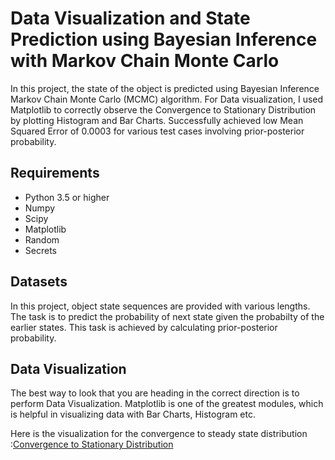 # Data Visualization and State Prediction using Bayesian Inference with Markov Chain Monte Carlo
In this project, the state of the object is predicted using Bayesian Inference Markov Chain Monte Carlo (MCMC) algorithm. For Data visualization, I used Matplotlib to correctly observe the Convergence to Stationary Distribution by plotting Histogram and Bar Charts. Successfully achieved low Mean Squared Error of 0.0003 for various test cases involving prior-posterior probability.

## Requirements
* Python 3.5 or higher
* Numpy
* Scipy
* Matplotlib
* Random
* Secrets

## Datasets
In this project, object state sequences are provided with various lengths. The task is to predict the probability of next state given the probabilty of the earlier states.
This task is achieved by calculating prior-posterior probability.

## Data Visualization
The best way to look that you are heading in the correct direction is to perform Data Visualization. Matplotlib is one of the greatest modules, which is helpful in visualizing data with Bar Charts, Histogram etc.

Here is the visualization for the convergence to steady state distribution
:[Convergence to Stationary Distribution](https://github.com/kedarvkunte/Data-Visualization-and-State-Prediction-using-Bayesian-Inference-with-Markov-Chain-Monte-Carlo/blob/master/Plots/Plot%20of%20B_mean%20vs%20Iterations%20for%201000000%20iterations.png)


